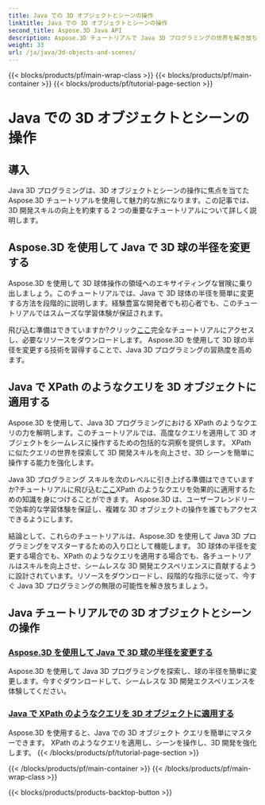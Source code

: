 ```yaml
---
title: Java での 3D オブジェクトとシーンの操作
linktitle: Java での 3D オブジェクトとシーンの操作
second_title: Aspose.3D Java API
description: Aspose.3D チュートリアルで Java 3D プログラミングの世界を解き放ちましょう。シームレスな 3D 開発のために、球の半径を変更し、XPath のようなクエリを簡単に適用する方法を学びます。
weight: 33
url: /ja/java/3d-objects-and-scenes/
---
```


{{< blocks/products/pf/main-wrap-class >}}
{{< blocks/products/pf/main-container >}}
{{< blocks/products/pf/tutorial-page-section >}}

# Java での 3D オブジェクトとシーンの操作

## 導入

Java 3D プログラミングは、3D オブジェクトとシーンの操作に焦点を当てた Aspose.3D チュートリアルを使用して魅力的な旅になります。この記事では、3D 開発スキルの向上を約束する 2 つの重要なチュートリアルについて詳しく説明します。

## Aspose.3D を使用して Java で 3D 球の半径を変更する
Aspose.3D を使用して 3D 球体操作の領域へのエキサイティングな冒険に乗り出しましょう。このチュートリアルでは、Java で 3D 球体の半径を簡単に変更する方法を段階的に説明します。経験豊富な開発者でも初心者でも、このチュートリアルではスムーズな学習体験が保証されます。

飛び込む準備はできていますか?クリック[ここ](./modify-sphere-radius/)完全なチュートリアルにアクセスし、必要なリソースをダウンロードします。 Aspose.3D を使用して 3D 球の半径を変更する技術を習得することで、Java 3D プログラミングの習熟度を高めます。

## Java で XPath のようなクエリを 3D オブジェクトに適用する
Aspose.3D を使用して、Java 3D プログラミングにおける XPath のようなクエリの力を解明します。このチュートリアルでは、高度なクエリを適用して 3D オブジェクトをシームレスに操作するための包括的な洞察を提供します。 XPath に似たクエリの世界を探索して 3D 開発スキルを向上させ、3D シーンを簡単に操作する能力を強化します。

 Java 3D プログラミング スキルを次のレベルに引き上げる準備はできていますか?チュートリアルに飛び込む[ここ](./xpath-like-object-queries/)XPath のようなクエリを効果的に適用するための知識を身につけることができます。 Aspose.3D は、ユーザーフレンドリーで効率的な学習体験を保証し、複雑な 3D オブジェクトの操作を誰でもアクセスできるようにします。

結論として、これらのチュートリアルは、Aspose.3D を使用して Java 3D プログラミングをマスターするための入り口として機能します。 3D 球体の半径を変更する場合でも、XPath のようなクエリを適用する場合でも、各チュートリアルはスキルを向上させ、シームレスな 3D 開発エクスペリエンスに貢献するように設計されています。リソースをダウンロードし、段階的な指示に従って、今すぐ Java 3D プログラミングの無限の可能性を解き放ちましょう。
## Java チュートリアルでの 3D オブジェクトとシーンの操作
### [Aspose.3D を使用して Java で 3D 球の半径を変更する](./modify-sphere-radius/)
Aspose.3D を使用して Java 3D プログラミングを探索し、球の半径を簡単に変更します。今すぐダウンロードして、シームレスな 3D 開発エクスペリエンスを体験してください。
### [Java で XPath のようなクエリを 3D オブジェクトに適用する](./xpath-like-object-queries/)
Aspose.3D を使用すると、Java での 3D オブジェクト クエリを簡単にマスターできます。 XPath のようなクエリを適用し、シーンを操作し、3D 開発を強化します。
{{< /blocks/products/pf/tutorial-page-section >}}

{{< /blocks/products/pf/main-container >}}
{{< /blocks/products/pf/main-wrap-class >}}

{{< blocks/products/products-backtop-button >}}

